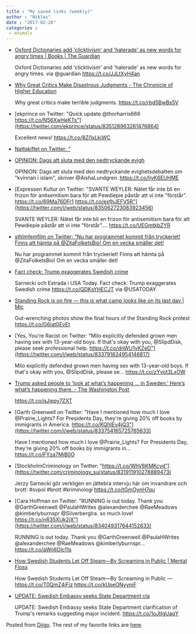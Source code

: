 ```yaml
---
title : "My saved links (weekly)"
author : "Niklas"
date : "2017-02-26"
categories : 
 - animals
---
```


- [Oxford Dictionaries add 'clicktivism' and 'haterade' as new words for angry times | Books | The Guardian](https://www.theguardian.com/books/2017/feb/24/oxford-dictionaries-add-clicktivism-and-haterade-as-new-words-for-angry-times?CMP=share_btn_tw)
    
    Oxford Dictionaries add 'clicktivism' and 'haterade' as new words for angry times. via @guardian https://t.co/JJLtXyH4an
    
- [Why Great Critics Make Disastrous Judgments - The Chronicle of Higher Education](http://www.chronicle.com/article/Why-Great-Critics-Make/239149?utm_content=buffer2abbe&utm_medium=social&utm_source=twitter.com&utm_campaign=buffer)
    
    Why great critics make terrible judgments. https://t.co/rbd5BwBs5V
    
- [ekprince on Twitter: "Quick update @thorharris666 https://t.co/N56XwHeKTs"](https://twitter.com/ekprince/status/835128963261476864)
    
    Excellent news! https://t.co/8Zi1xLkiWC
    
- [Nattskiftet on Twitter: "](https://twitter.com/i/web/status/835092881346002944)
    
- [OPINION: Dags att sluta med den nedtryckande evigh](https://feministisktperspektiv.se/2017/02/24/kan-vi-sluta-prata-om-kvinnan-i-islam/)
    
    OPINION: Dags att sluta med den nedtryckande evighetsdebatten om "kvinnan i islam", skriver @AishaLundgren. https://t.co/IiyK6EUHME
    
- [Expressen Kultur on Twitter: "SVANTE WEYLER: Nätet får inte bli en frizon för antisemitism bara för att Pewdiepie påstår att vi inte "förstår". https://t.co/69Ma76DFr1 https://t.co/exfhJEFV5R"](https://twitter.com/i/web/status/835062723083923456)
    
    SVANTE WEYLER: Nätet får inte bli en frizon för antisemitism bara för att Pewdiepie påstår att vi inte "förstår".… https://t.co/UEGmtkbZYR
    
- [sthlmfemfilm on Twitter: "Nu har programmet kommit från tryckeriet! Finns att hämta på @ZitaFolketsBio! Om en vecka smäller det!](https://twitter.com/i/web/status/834744081834246144)
    
    Nu har programmet kommit från tryckeriet! Finns att hämta på @ZitaFolketsBio! Om en vecka smäller det!
    
- [Fact check: Trump exaggerates Swedish crime](http://www.usatoday.com/story/news/politics/2017/02/21/fact-check-trump-exaggerates-swedish-crime/98190938/)
    
    Sarnecki och Estrada i USA Today. Fact check: Trump exaggerates Swedish crime https://t.co/QDKsYHECJT via @USATODAY
    
- [Standing Rock is on fire — this is what camp looks like on its last day | Mic](https://mic.com/articles/169299/standing-rock-is-on-fire-this-is-what-camp-looks-like-on-its-last-day?utm_content=buffer34d6d&utm_medium=social&utm_source=twitter.com&utm_campaign=buffer)
    
    Gut-wrenching photos show the final hours of the Standing Rock protest https://t.co/G6iat0EvEt
    
- [Yes, You're Racist on Twitter: "Milo explicitly defended grown men having sex with 13-year-old boys. If that's okay with you, @SlipdDisk, please seek professional help. https://t.co/dnWU1yKZeD"](https://twitter.com/i/web/status/833791624954146817)
    
    Milo explicitly defended grown men having sex with 13-year-old boys. If that's okay with you, @SlipdDisk, please se… https://t.co/zYvot3LxOW
    
- [Trump asked people to ‘look at what’s happening … in Sweden.’ Here’s what’s happening there. - The Washington Post](https://www.washingtonpost.com/news/worldviews/wp/2017/02/20/trump-asked-people-to-look-at-whats-happening-in-sweden-heres-whats-happening-there/?hpid=hp_hp-more-top-stories_sweeden-11am%3Ahomepage%2Fstory&utm_term=.86c719026b83)
    
    https://t.co/qJiepy7ZXT
    
- [Garth Greenwell on Twitter: "Have I mentioned how much I love @Prairie\_Lights? For Presidents Day, they're giving 20% off books by immigrants in America. https://t.co/KQhIEv4jQ3"](https://twitter.com/i/web/status/833754165725765633)
    
    Have I mentioned how much I love @Prairie\_Lights? For Presidents Day, they're giving 20% off books by immigrants in… https://t.co/FYza7MjB0O
    
- [StockholmCriminology on Twitter: "https://t.co/WhV6KMKcyd"](https://twitter.com/criminology_su/status/831911910278889473)
    
    Jerzy Sarnecki gör verkligen en jättebra intervju här om invandrare och brott: #svpol #brott #kriminologi https://t.co/tGmOynH7qu
    
    
- [Cara Hoffman on Twitter: "RUNNING is out today. Thank you @GarthGreenwell @PaulaHWrites @alexanderchee @RaeMeadows @kimberlyburnspr @SilverbergIra. so much love! https://t.co/nR35XUk2jX"](https://twitter.com/i/web/status/834049317644152833)
    
    RUNNING is out today. Thank you @GarthGreenwell @PaulaHWrites @alexanderchee @RaeMeadows @kimberlyburnspr… https://t.co/aWn6Dlc11s
    
- [How Swedish Students Let Off Steam—By Screaming in Public | Mental Floss](http://mentalfloss.com/article/92357/how-swedish-students-let-steam-screaming-public)
    
    How Swedish Students Let Off Steam—By Screaming in Public — https://t.co/T0QmZ4jFjz https://t.co/kUpeONyymF
    
- [UPDATE: Swedish Embassy seeks State Department cla](https://t.co/1oJtIgUaqY)
    
    UPDATE: Swedish Embassy seeks State Department clarification of Trump's remarks suggesting major incident. https://t.co/1oJtIgUaqY
    

Posted from [Diigo](https://www.diigo.com). The rest of my favorite links are [here](https://www.diigo.com/user/npivic).
